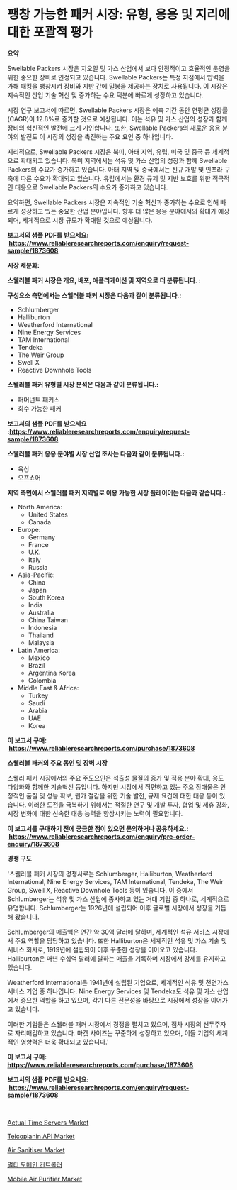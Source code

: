 <p><h1>팽창 가능한 패커 시장: 유형, 응용 및 지리에 대한 포괄적 평가</h1></p><p><strong>요약</strong></p>
<p><p>Swellable Packers 시장은 지오일 및 가스 산업에서 보다 안정적이고 효율적인 운영을 위한 중요한 장비로 인정되고 있습니다. Swellable Packers는 특정 지점에서 압력을 가해 패킹을 팽창시켜 장비와 지반 간에 밀봉을 제공하는 장치로 사용됩니다. 이 시장은 지속적인 산업 기술 혁신 및 증가하는 수요 덕분에 빠르게 성장하고 있습니다.</p><p>시장 연구 보고서에 따르면, Swellable Packers 시장은 예측 기간 동안 연평균 성장률(CAGR)이 12.8%로 증가할 것으로 예상됩니다. 이는 석유 및 가스 산업의 성장과 함께 장비의 혁신적인 발전에 크게 기인합니다. 또한, Swellable Packers의 새로운 응용 분야의 발전도 이 시장의 성장을 촉진하는 주요 요인 중 하나입니다.</p><p>지리적으로, Swellable Packers 시장은 북미, 아태 지역, 유럽, 미국 및 중국 등 세계적으로 확대되고 있습니다. 북미 지역에서는 석유 및 가스 산업의 성장과 함께 Swellable Packers의 수요가 증가하고 있습니다. 아태 지역 및 중국에서는 신규 개발 및 인프라 구축에 따른 수요가 확대되고 있습니다. 유럽에서는 환경 규제 및 지반 보호를 위한 적극적인 대응으로 Swellable Packers의 수요가 증가하고 있습니다.</p><p>요약하면, Swellable Packers 시장은 지속적인 기술 혁신과 증가하는 수요로 인해 빠르게 성장하고 있는 중요한 산업 분야입니다. 향후 더 많은 응용 분야에서의 확대가 예상되며, 세계적으로 시장 규모가 확대될 것으로 예상됩니다.</p></p>
<p><strong>보고서의 샘플 PDF를 받으세요: &nbsp;<a href="https://www.reliableresearchreports.com/enquiry/request-sample/1873608">https://www.reliableresearchreports.com/enquiry/request-sample/1873608</a></strong></p>
<p><strong>시장 세분화:</strong></p>
<p><strong> 스웰러블 패커 시장은 개요, 배포, 애플리케이션 및 지역으로 더 분류됩니다. :</strong></p>
<p><strong>구성요소 측면에서는 스웰러블 패커 시장은 다음과 같이 분류됩니다.:</strong></p>
<p><ul><li>Schlumberger</li><li>Halliburton</li><li>Weatherford International</li><li>Nine Energy Services</li><li>TAM International</li><li>Tendeka</li><li>The Weir Group</li><li>Swell X</li><li>Reactive Downhole Tools</li></ul></p>
<p><strong> 스웰러블 패커 유형별 시장 분석은 다음과 같이 분류됩니다.:</strong></p>
<p><ul><li>퍼머넌트 패커스</li><li>회수 가능한 패커</li></ul></p>
<p><strong>보고서의 샘플 PDF를 받으세요 :<a href="https://www.reliableresearchreports.com/enquiry/request-sample/1873608">https://www.reliableresearchreports.com/enquiry/request-sample/1873608</a></strong></p>
<p><strong> 스웰러블 패커 응용 분야별 시장 산업 조사는 다음과 같이 분류됩니다.:</strong></p>
<p><ul><li>육상</li><li>오프쇼어</li></ul></p>
<p><strong>지역 측면에서 스웰러블 패커 지역별로 이용 가능한 시장 플레이어는 다음과 같습니다.:</strong></p>
<p><ul>
    <li>
        North America:
        <ul>
            <li>United States</li>
            <li>Canada</li>
        </ul>
    </li>
    <li>
        Europe:
        <ul>
            <li>Germany</li>
            <li>France</li>
            <li>U.K.</li>
            <li>Italy</li>
            <li>Russia</li>
        </ul>
    </li>
    <li>
        Asia-Pacific:
        <ul>
            <li>China</li>
            <li>Japan</li>
            <li>South Korea</li>
            <li>India</li>
            <li>Australia</li>
            <li>China Taiwan</li>
            <li>Indonesia</li>
            <li>Thailand</li>
            <li>Malaysia</li>
        </ul>
    </li>
    <li>
        Latin America:
        <ul>
            <li>Mexico</li>
            <li>Brazil</li>
            <li>Argentina Korea</li>
            <li>Colombia</li>
        </ul>
    </li>
    <li>
        Middle East & Africa:
        <ul>
            <li>Turkey</li>
            <li>Saudi</li>
            <li>Arabia</li>
            <li>UAE</li>
            <li>Korea</li>
        </ul>
    </li>
    </ul></p>
<p><strong>이 보고서 구매: &nbsp;<a href="https://www.reliableresearchreports.com/purchase/1873608">https://www.reliableresearchreports.com/purchase/1873608</a></strong></p>
<p><strong>스웰러블 패커의 주요 동인 및 장벽 시장</strong></p>
<p><p>스웰러 패커 시장에서의 주요 주도요인은 석출성 물질의 증가 및 적용 분야 확대, 용도 다양화와 함께한 기술혁신 등입니다. 하지만 시장에서 직면하고 있는 주요 장애물은 안정적인 품질 및 성능 확보, 원가 절감을 위한 기술 발전, 규제 요건에 대한 대응 등이 있습니다. 이러한 도전을 극복하기 위해서는 적절한 연구 및 개발 투자, 협업 및 제휴 강화, 시장 변화에 대한 신속한 대응 능력을 향상시키는 노력이 필요합니다.</p></p>
<p><strong>이 보고서를 구매하기 전에 궁금한 점이 있으면 문의하거나 공유하세요.: &nbsp;<a href="https://www.reliableresearchreports.com/enquiry/pre-order-enquiry/1873608">https://www.reliableresearchreports.com/enquiry/pre-order-enquiry/1873608</a></strong></p>
<p><strong>경쟁 구도</strong></p>
<p><p>'스웰러블 패커 시장의 경쟁사로는 Schlumberger, Halliburton, Weatherford International, Nine Energy Services, TAM International, Tendeka, The Weir Group, Swell X, Reactive Downhole Tools 등이 있습니다. 이 중에서 Schlumberger는 석유 및 가스 산업에 종사하고 있는 거대 기업 중 하나로, 세계적으로 유명합니다. Schlumberger는 1926년에 설립되어 이후 글로벌 시장에서 성장을 거듭해 왔습니다. </p><p>Schlumberger의 매출액은 연간 약 30억 달러에 달하며, 세계적인 석유 서비스 시장에서 주요 역할을 담당하고 있습니다. 또한 Halliburton은 세계적인 석유 및 가스 기술 및 서비스 회사로, 1919년에 설립되어 이후 꾸준한 성장을 이어오고 있습니다. Halliburton은 매년 수십억 달러에 달하는 매출을 기록하며 시장에서 강세를 유지하고 있습니다.</p><p>Weatherford International은 1941년에 설립된 기업으로, 세계적인 석유 및 천연가스 서비스 기업 중 하나입니다. Nine Energy Services 및 Tendeka도 석유 및 가스 산업에서 중요한 역할을 하고 있으며, 각기 다른 전문성을 바탕으로 시장에서 성장을 이어가고 있습니다.</p><p>이러한 기업들은 스웰러블 패커 시장에서 경쟁을 펼치고 있으며, 점차 시장의 선두주자로 자리매김하고 있습니다. 마켓 사이즈는 꾸준하게 성장하고 있으며, 이들 기업의 세계적인 영향력은 더욱 확대되고 있습니다.'</p></p>
<p><strong>이 보고서 구매: &nbsp; <a href="https://www.reliableresearchreports.com/purchase/1873608">https://www.reliableresearchreports.com/purchase/1873608</a></strong></p>
<p><strong>보고서의 샘플 PDF를 받으세요: &nbsp;<a href="https://www.reliableresearchreports.com/enquiry/request-sample/1873608">https://www.reliableresearchreports.com/enquiry/request-sample/1873608</a></strong><strong></strong></p>
<p>&nbsp;</p>
<p><p><a href="https://view.publitas.com/reportprime-1/actual-time-servers-market-provides-a-comprehensive-analysis-including-a-macro-overview-of-the-market-as-well-as-micro-details-such-as-market-size-and-competitive-landscape/">Actual Time Servers Market</a></p><p><a href="https://issuu.com/reportprime-2/docs/teicoplanin-api-market-size-2030.pptx">Teicoplanin API Market</a></p><p><a href="https://github.com/BryceTownsendr/Market-Research-Report-List-4/blob/main/air-sanitiser-market.md">Air Sanitiser Market</a></p><p><a href="https://github.com/vskv4779xr1/Market-Research-Report-List-1/blob/main/10932042741.md">멀티 도메인 컨트롤러</a></p><p><a href="https://github.com/mahnoor2003/Market-Research-Report-List-3/blob/main/mobile-air-purifier-market.md">Mobile Air Purifier Market</a></p></p>